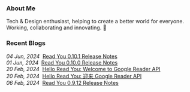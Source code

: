 ### About Me

Tech & Design enthusiast, helping to create a better world for everyone. Working, collaborating and innovating. 🤔

### Recent Blogs

<!-- blog starts -->
<i>04 Jun, 2024</i>&nbsp;&nbsp;<a href='https://ash7.io/blog/read-you-0.10.1-release-notes/' target='_blank'>Read You 0.10.1 Release Notes</a><br/>
<i>01 Jun, 2024</i>&nbsp;&nbsp;<a href='https://ash7.io/blog/read-you-0.10.0-release-notes/' target='_blank'>Read You 0.10.0 Release Notes</a><br/>
<i>20 Feb, 2024</i>&nbsp;&nbsp;<a href='https://ash7.io/blog/hello-read-you-welcome-to-google-reader-api-en-us/' target='_blank'>Hello Read You: Welcome to Google Reader API</a><br/>
<i>20 Feb, 2024</i>&nbsp;&nbsp;<a href='https://ash7.io/blog/hello-read-you-welcome-to-google-reader-api-zh-cn/' target='_blank'>Hello Read You: 迎来 Google Reader API</a><br/>
<i>06 Feb, 2024</i>&nbsp;&nbsp;<a href='https://ash7.io/blog/read-you-0.9.12-release-notes/' target='_blank'>Read You 0.9.12 Release Notes</a><br/>
<!-- blog ends -->
